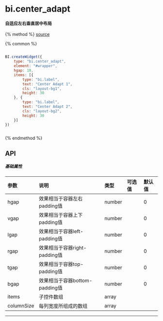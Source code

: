 # bi.center_adapt

#### 自适应左右垂直居中布局

{% method %}
[source](https://jsfiddle.net/fineui/7bsxw7u5/)

{% common %}
```javascript

BI.createWidget({
    type: "bi.center_adapt",
    element: "#wrapper",
    hgap: 10,
    items: [{
        type: "bi.label",
        text: "Center Adapt 1",
        cls: "layout-bg1",
        height: 30
    }, {
        type: "bi.label",
        text: "Center Adapt 2",
        cls: "layout-bg2",
        height: 30
    }]
})



```

{% endmethod %}


## API
##### 基础属性
| 参数    | 说明                           | 类型       | 可选值 | 默认值
| :------ |:-------------                  | :-----     | :----|:----
| hgap    | 效果相当于容器左右padding值    |    number  |  |  0  |
| vgap    | 效果相当于容器上下padding值    |    number  |  |  0  |
| lgap    | 效果相当于容器left-padding值   |    number  |  |  0  |
| rgap    | 效果相当于容器right-padding值  |    number  |  |  0  |
| tgap    | 效果相当于容器top-padding值    |    number  |  |  0  |
| bgap    | 效果相当于容器bottom-padding值 |    number  |  |  0  |
| items | 子控件数组     |    array |  |  |
| columnSize | 每列宽度所组成的数组     |    array |  |  | |

---